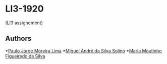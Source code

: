 # LI3-1920
(LI3 assignement)

## Authors
*[Paulo Jorge Moreira Lima](https://github.com/paulolima18)
*[Miguel André da Silva Solino](https://github.com/Manilator)
*[Maria Moutinho Figueiredo da Silva](https://github.com/msilva99)

